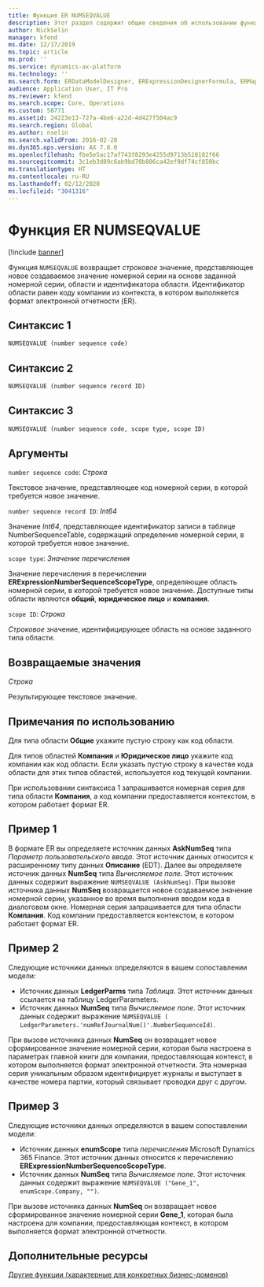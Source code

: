 ```yaml
---
title: Функция ER NUMSEQVALUE
description: Этот раздел содержит общие сведения об использовании функции электронной отчетности NUMSEQVALUE.
author: NickSelin
manager: kfend
ms.date: 12/17/2019
ms.topic: article
ms.prod: ''
ms.service: dynamics-ax-platform
ms.technology: ''
ms.search.form: ERDataModelDesigner, ERExpressionDesignerFormula, ERMappedFormatDesigner, ERModelMappingDesigner
audience: Application User, IT Pro
ms.reviewer: kfend
ms.search.scope: Core, Operations
ms.custom: 58771
ms.assetid: 24223e13-727a-4be6-a22d-4d427f504ac9
ms.search.region: Global
ms.author: nselin
ms.search.validFrom: 2016-02-28
ms.dyn365.ops.version: AX 7.0.0
ms.openlocfilehash: fbe5e5ac17af743f8293e4255d9713b528182f66
ms.sourcegitcommit: 3c1eb3d89c6ab9bd70b806ca42ef9df74cf850bc
ms.translationtype: HT
ms.contentlocale: ru-RU
ms.lasthandoff: 02/12/2020
ms.locfileid: "3041316"
---
```

# <a name="NUMSEQVALUE">Функция ER NUMSEQVALUE</a>

[!include [banner](../includes/banner.md)]

Функция `NUMSEQVALUE` возвращает *строковое* значение, представляющее новое создаваемое значение номерной серии на основе заданной номерной серии, области и идентификатора области. Идентификатор области равен коду компании из контекста, в котором выполняется формат электронной отчетности (ER).

## <a name="syntax-1"></a>Синтаксис 1

```vb
NUMSEQVALUE (number sequence code)
```

## <a name="syntax-2"></a>Синтаксис 2

```vb
NUMSEQVALUE (number sequence record ID)
```

## <a name="syntax-3"></a>Синтаксис 3

```vb
NUMSEQVALUE (number sequence code, scope type, scope ID)
```

## <a name="arguments"></a>Аргументы

`number sequence code`: *Строка*

Текстовое значение, представляющее код номерной серии, в которой требуется новое значение.

`number sequence record ID`: *Int64*

Значение *Int64*, представляющее идентификатор записи в таблице NumberSequenceTable, содержащий определение номерной серии, в которой требуется новое значение.

`scope type`: *Значение перечисления*

Значение перечисления в перечислении **ERExpressionNumberSequenceScopeType**, определяющее область номерной серии, в которой требуется новое значение. Доступные типы области являются **общий**, **юридическое лицо** и **компания**.

`scope ID`: *Строка*

*Строковое* значение, идентифицирующее область на основе заданного типа области.

## <a name="return-values"></a>Возвращаемые значения

*Строка*

Результирующее текстовое значение.

## <a name="usage-notes"></a>Примечания по использованию

Для типа области **Общие** укажите пустую строку как код области.

Для типов областей **Компания** и **Юридическое лицо** укажите код компании как код области. Если указать пустую строку в качестве кода области для этих типов областей, используется код текущей компании.

При использовании синтаксиса 1 запрашивается номерная серия для типа области **Компания**, а код компании предоставляется контекстом, в котором работает формат ER.

## <a name="example-1"></a>Пример 1

В формате ER вы определяете источник данных **AskNumSeq** типа *Параметр пользовательского ввода*. Этот источник данных относится к расширенному типу данных **Описание** (EDT). Далее вы определяете источник данных **NumSeq** типа *Вычисляемое поле*. Этот источник данных содержит выражение `NUMSEQVALUE (AskNumSeq)`. При вызове источника данных **NumSeq** возвращается новое создаваемое значение номерной серии, указанное во время выполнения вводом кода в диалоговом окне. Номерная серия запрашивается для типа области **Компания**. Код компании предоставляется контекстом, в котором работает формат ER.

## <a name="example-2"></a>Пример 2

Следующие источники данных определяются в вашем сопоставлении модели:

- Источник данных **LedgerParms** типа *Таблица*. Этот источник данных ссылается на таблицу LedgerParameters.
- Источник данных **NumSeq** типа *Вычисляемое поле*. Этот источник данных содержит выражение `NUMSEQVALUE ( LedgerParameters.'numRefJournalNum()'.NumberSequenceId)`.

При вызове источника данных **NumSeq** он возвращает новое сформированное значение номерной серии, которая была настроена в параметрах главной книги для компании, предоставляющая контекст, в котором выполняется формат электронной отчетности. Эта номерная серия уникальным образом идентифицирует журналы и выступает в качестве номера партии, который связывает проводки друг с другом.

## <a name="example-3"></a>Пример 3

Следующие источники данных определяются в вашем сопоставлении модели:

- Источник данных **enumScope** типа *перечисления* Microsoft Dynamics 365 Finance. Этот источник данных относится к перечислению **ERExpressionNumberSequenceScopeType**.
- Источник данных **NumSeq** типа *Вычисляемое поле*. Этот источник данных содержит выражение `NUMSEQVALUE ("Gene_1", enumScope.Company, "")`.

При вызове источника данных **NumSeq** он возвращает новое сформированное значение номерной серии **Gene\_1**, которая была настроена для компании, предоставляющая контекст, в котором выполняется формат электронной отчетности.

## <a name="additional-resources"></a>Дополнительные ресурсы

[Другие функции (характерные для конкретных бизнес-доменов)](er-functions-category-other.md)
